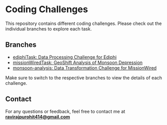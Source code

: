 # Coding Challenges

This repository contains different coding challenges. Please check out the individual branches to explore each task.

## Branches

- [ediphiTask:  Data Processing Challenge for Ediphi](https://github.com/ravirajpurohit414/coding-challenges/tree/ediphiTask)
- [missionWiredTask: GeoShift Analysis of Monsoon Depression](https://github.com/ravirajpurohit414/coding-challenges/tree/monsoon-analysis)
- [monsoon-analysis: Data Transformation Challenge for MissionWired](https://github.com/ravirajpurohit414/coding-challenges/tree/missionWiredTask)

Make sure to switch to the respective branches to view the details of each challenge.

## Contact

For any questions or feedback, feel free to contact me at **ravirajpurohit414@gmail.com**
